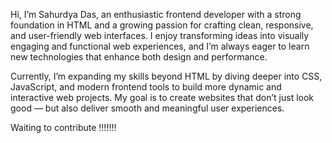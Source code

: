 Hi, I’m Sahurdya Das, an enthusiastic frontend developer with a strong foundation in HTML and a growing passion for crafting clean, responsive, and user-friendly web interfaces. 
I enjoy transforming ideas into visually engaging and functional web experiences, and I’m always eager to learn new technologies that enhance both design and performance.

Currently, I’m expanding my skills beyond HTML by diving deeper into CSS, JavaScript, and modern frontend tools to build more dynamic and interactive web projects.
My goal is to create websites that don’t just look good — but also deliver smooth and meaningful user experiences.

Waiting to contribute !!!!!!!

